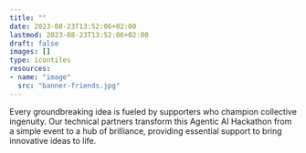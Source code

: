 ```yaml
---
title: ""
date: 2023-08-23T13:52:06+02:00
lastmod: 2023-08-23T13:52:06+02:00
draft: false
images: []
type: icontiles
resources:
- name: "image"
  src: "banner-friends.jpg"
---
```


Every groundbreaking idea is fueled by supporters who champion collective ingenuity. Our technical partners transform this Agentic AI Hackathon from a simple event to a hub of brilliance, providing essential support to bring innovative ideas to life.
